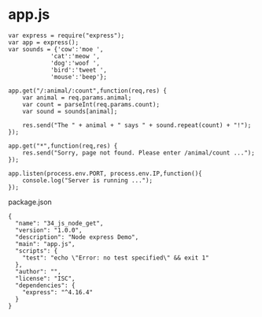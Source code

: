 # app.js

    var express = require("express");
    var app = express();
    var sounds = {'cow':'moe ',
                'cat':'meow ',
                'dog':'woof ',
                'bird':'tweet ',
                'mouse':'beep'};

    app.get("/:animal/:count",function(req,res) {
        var animal = req.params.animal;
        var count = parseInt(req.params.count);
        var sound = sounds[animal];

        res.send("The " + animal + " says " + sound.repeat(count) + "!");
    });

    app.get("*",function(req,res) {
        res.send("Sorry, page not found. Please enter /animal/count ...");
    });

    app.listen(process.env.PORT, process.env.IP,function(){
        console.log("Server is running ...");
    });
    
package.json

    {
      "name": "34_js_node_get",
      "version": "1.0.0",
      "description": "Node express Demo",
      "main": "app.js",
      "scripts": {
        "test": "echo \"Error: no test specified\" && exit 1"
      },
      "author": "",
      "license": "ISC",
      "dependencies": {
        "express": "^4.16.4"
      }
    }
